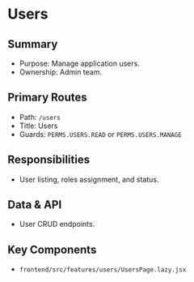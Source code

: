 # Users

## Summary
- Purpose: Manage application users.
- Ownership: Admin team.

## Primary Routes
- Path: `/users`
- Title: Users
- Guards: `PERMS.USERS.READ` or `PERMS.USERS.MANAGE`

## Responsibilities
- User listing, roles assignment, and status.

## Data & API
- User CRUD endpoints.

## Key Components
- `frontend/src/features/users/UsersPage.lazy.jsx`

